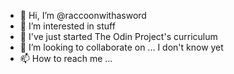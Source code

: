 - 👋 Hi, I’m @raccoonwithasword
- 👀 I’m interested in stuff
- 🌱 I've just started The Odin Project's curriculum
- 💞️ I’m looking to collaborate on ... I don't know yet
- 📫 How to reach me ...

<!---
shittyperson/shittyperson is a ✨ special ✨ repository because its `README.md` (this file) appears on your GitHub profile.
You can click the Preview link to take a look at your changes.
--->
